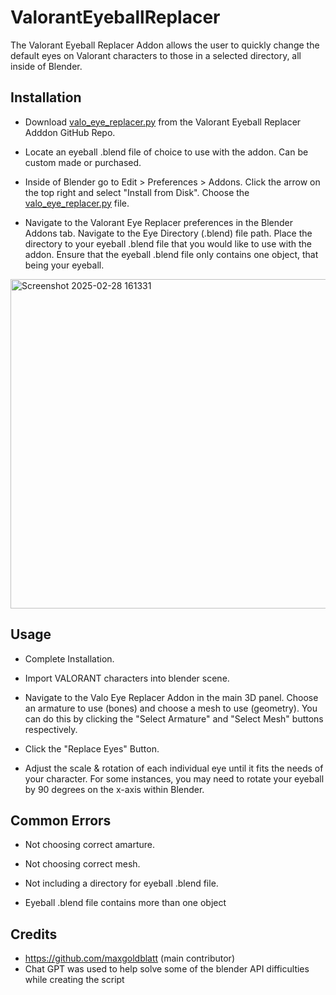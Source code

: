 # ValorantEyeballReplacer
The Valorant Eyeball Replacer Addon allows the user to quickly change the default eyes on Valorant characters to those in a selected directory, all inside of Blender.

## Installation

  - Download [valo_eye_replacer.py](https://github.com/maxgoldblatt/ValorantEyeballReplacer/blob/main/valo_eye_replacer.py) from the Valorant Eyeball Replacer Adddon GitHub Repo.

  - Locate an eyeball .blend file of choice to use with the addon. Can be custom made or purchased.

  - Inside of Blender go to Edit > Preferences > Addons. Click the arrow on the top right and select "Install from Disk". Choose the [valo_eye_replacer.py](https://github.com/maxgoldblatt/ValorantEyeballReplacer/blob/main/valo_eye_replacer.py) file.

  - Navigate to the Valorant Eye Replacer preferences in the Blender Addons tab. Navigate to the Eye Directory (.blend) file path. Place the directory to your eyeball .blend file that you would like to use with the addon. Ensure that the eyeball .blend file only contains one object, that being your eyeball.
    
<img width="527" alt="Screenshot 2025-02-28 161331" src="https://github.com/user-attachments/assets/d6e0820a-dd17-4117-bce0-84b9d2545ad8" />

## Usage

  - Complete Installation.

  - Import VALORANT characters into blender scene.

  - Navigate to the Valo Eye Replacer Addon in the main 3D panel. Choose an armature to use (bones) and choose a mesh to use (geometry). You can do this by clicking the "Select Armature" and "Select Mesh" buttons respectively.

  - Click the "Replace Eyes" Button.

  - Adjust the scale & rotation of each individual eye until it fits the needs of your character. For some instances, you may need to rotate your eyeball by 90 degrees on the x-axis within Blender. 

## Common Errors
  - Not choosing correct amarture.
    
  - Not choosing correct mesh.
    
  - Not including a directory for eyeball .blend file.

  - Eyeball .blend file contains more than one object

 ## Credits

 - https://github.com/maxgoldblatt (main contributor)
 - Chat GPT was used to help solve some of the blender API difficulties while creating the script

